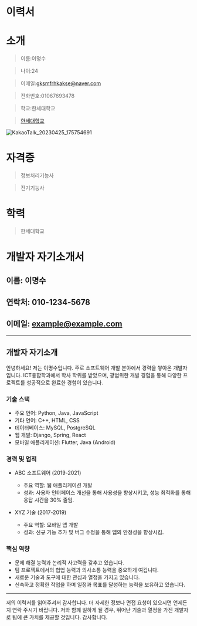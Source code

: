 <!-- Heading -->
# 이력서 

<!-- Heading -->
# 소개 

>이름:이명수

>나이:24

>이메일:gksmfrhkakse@naver.com

>전화번호:01067693478

>학교:한세대학교
<!--Link -->
>[한세대학교](https://portal.hansei.ac.kr/)

<!-- Image -->
![KakaoTalk_20230425_175754691](https://user-images.githubusercontent.com/130300455/234235302-91bd318e-227e-405e-bbdd-56dc94b6e037.jpg)

<!-- Heading -->
# 자격증 

>정보처리기능사

>전기기능사

<!--Heading -->
# 학력 
>한세대학교



# 개발자 자기소개서

## 이름: 이명수
## 연락처: 010-1234-5678
## 이메일: example@example.com

---

## 개발자 자기소개

안녕하세요! 저는 이명수입니다. 주로 소프트웨어 개발 분야에서 경력을 쌓아온 개발자입니다. ICT융합학과에서 학사 학위를 받았으며, 광범위한 개발 경험을 통해 다양한 프로젝트를 성공적으로 완료한 경험이 있습니다.

### 기술 스택

- 주요 언어: Python, Java, JavaScript
- 기타 언어: C++, HTML, CSS
- 데이터베이스: MySQL, PostgreSQL
- 웹 개발: Django, Spring, React
- 모바일 애플리케이션: Flutter, Java (Android)

### 경력 및 업적

- ABC 소프트웨어 (2019-2021)
  - 주요 역할: 웹 애플리케이션 개발
  - 성과: 사용자 인터페이스 개선을 통해 사용성을 향상시키고, 성능 최적화를 통해 응답 시간을 30% 줄임.

- XYZ 기술 (2017-2019)
  - 주요 역할: 모바일 앱 개발
  - 성과: 신규 기능 추가 및 버그 수정을 통해 앱의 안정성을 향상시킴.

### 핵심 역량

- 문제 해결 능력과 논리적 사고력을 갖추고 있습니다.
- 팀 프로젝트에서의 협업 능력과 의사소통 능력을 중요하게 여깁니다.
- 새로운 기술과 도구에 대한 관심과 열정을 가지고 있습니다.
- 신속하고 정확한 작업을 하며 일정과 목표를 달성하는 능력을 보유하고 있습니다.

---

저의 이력서를 읽어주셔서 감사합니다. 더 자세한 정보나 면접 요청이 있으시면 언제든지 연락 주시기 바랍니다. 저와 함께 일하게 될 경우, 뛰어난 기술과 열정을 가진 개발자로 팀에 큰 가치를 제공할 것입니다. 감사합니다.

